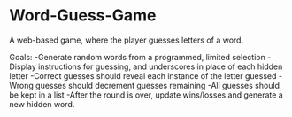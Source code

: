 # Word-Guess-Game
A web-based game, where the player guesses letters of a word.

Goals:
-Generate random words from a programmed, limited selection
-Display instructions for guessing, and underscores in place of each hidden letter
-Correct guesses should reveal each instance of the letter guessed
-Wrong guesses should decrement guesses remaining
-All guesses should be kept in a list
-After the round is over, update wins/losses and generate a new hidden word.